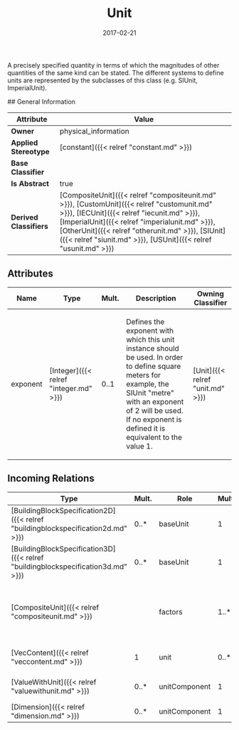 ﻿---
title: Unit
toc: false
type: specs
date: "2017-02-21"
draft: false
specification: VEC
version: 1.1.3
documentType: "Recommendation"
elementType: Class
classes:
  - Unit
menu_name: vec-1.1.3
---
<p>A precisely specified quantity in terms of which the magnitudes of other quantities of the same kind can be stated. The different systems to define units are represented by the subclasses of this class (e.g. SIUnit, ImperialUnit). </p>
## General Information

| Attribute               | Value |
|-------------------------|-------|
| **Owner**               | physical_information |
| **Applied Stereotype**  | [constant]({{< relref "constant.md" >}})<br/>  |
| **Base Classifier**     |   |
| **Is Abstract**         | true |
| **Derived Classifiers** | [CompositeUnit]({{< relref "compositeunit.md" >}}), [CustomUnit]({{< relref "customunit.md" >}}), [IECUnit]({{< relref "iecunit.md" >}}), [ImperialUnit]({{< relref "imperialunit.md" >}}), [OtherUnit]({{< relref "otherunit.md" >}}), [SIUnit]({{< relref "siunit.md" >}}), [USUnit]({{< relref "usunit.md" >}}) |

## Attributes
|  Name  |  Type  |  Mult.  |  Description  |  Owning Classifier  |
|--------|--------|---------|---------------|--------------|
|exponent | [Integer]({{< relref "integer.md" >}}) | 0..1 | <p> Defines the exponent with which this unit instance should be used. In order to define square meters for example, the SIUnit &quot;metre&quot; with an exponent of 2 will be used. If no exponent is defined it is equivalent to the value 1.      </p> | [Unit]({{< relref "unit.md" >}}) |

##  Incoming Relations
|    Type  |   Mult.  |   Role    |   Mult.   |   Description  |
|----------|----------|-----------|-----------|----------------|
| [BuildingBlockSpecification2D]({{< relref "buildingblockspecification2d.md" >}}) | 0..* | baseUnit | 1 |  |
| [BuildingBlockSpecification3D]({{< relref "buildingblockspecification3d.md" >}}) | 0..* | baseUnit | 1 |  |
| [CompositeUnit]({{< relref "compositeunit.md" >}}) |  | factors | 1..* | <p> References the <i>Units</i> that are used as factors to create the <i>CompositeUnit.</i>      </p> |
| [VecContent]({{< relref "veccontent.md" >}}) | 1 | unit | 0..* | Specifies the Units used in the VEC-file. |
| [ValueWithUnit]({{< relref "valuewithunit.md" >}}) | 0..* | unitComponent | 1 | References the unit of the value. |
| [Dimension]({{< relref "dimension.md" >}}) | 0..* | unitComponent | 1 |  |
